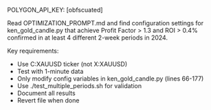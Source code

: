 POLYGON_API_KEY: [obfscuated]

Read OPTIMIZATION_PROMPT.md and find configuration settings for ken_gold_candle.py that
achieve Profit Factor > 1.3 and ROI > 0.4% confirmed in at least 4 different 2-week periods
in 2024.

Key requirements:

- Use C:XAUUSD ticker (not X:XAUUSD)
- Test with 1-minute data
- Only modify config variables in ken_gold_candle.py (lines 66-177)
- Use ./test_multiple_periods.sh for validation
- Document all results
- Revert file when done
